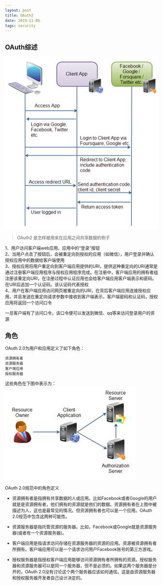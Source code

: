 ```yaml
---
layout: post
title: OAuth2
date: 2019-11-06
tags: security
---
```


## OAuth综述

![](/images/posts/2019/oAuth0001.png)

> OAuth2 是怎样被用来在应用之间共享数据的例子

1、用户访问客户端web应用。应用中的“登录”按钮  
2、当用户点击了按钮后，会被重定向到授权的应用（如微信），用户登录并确认授权应用中的数据给客户端使用  
3、授权应用将用户重定向到客户端应用提供的URI，提供这种重定向的URI通常是通过注册客户端应用程序与授权应用程序完成。在注册中，客户端应用的拥有者组注册该重定向URI，在注册过程中认证应用也会给客户端应用客户端表示和密码。在URI后追加一个认证码。该认证码代表授权  
4、用户在客户端应用访问网页被重定向的URI，在背后客户端应用连接授权应用，并且发送在重定向请求参数中接收到客户端表示，客户端密码和认证码，授权应用将返回一个访问口令  

一旦客户端有了访问口令，该口令便可以发送到微信、qq等来访问登录用户的资源


## 角色

OAuth 2.0为用户和应用定义了如下角色：

    资源拥有者
    资源服务器
    客户端应用
    授权服务器

这些角色在下图中表示为：  
![](/images/posts/2019/oAuth0002.png)

OAuth 2.0规范中的角色定义

* 资源拥有者是指拥有共享数据的人或应用。比如Facebook或者Google的用户就是是资源拥有者，他们拥有的资源就是他们的数据。资源拥有者在上图中被描述为人，这也是最常见的情况。但资源拥有者也可以是一个应用。OAuth 2.0规范中包含这两种可能性。

* 资源服务器是指托管资源的服务器。比如，Facebook或Google就是资源服务器(或者有一个资源服务器)。

* 客户端应用是指请求访问存储在资源服务器的资源的应用。资源被资源拥有者所拥有。客户端应用可以是一个请求访问用户Facebook账号的第三方游戏。

* 授权服务器是指授权客户端应用能够访问资源拥有者所拥有的资源。授权服务器和资源服务器可以是同一个服务器，但不是必须的。如果这两个服务器是分开的，OAuth 2.0没有讨论这个两个服务器应该如何通信。这是由资源服务器和授权服务器开发者自己设计决定的。
